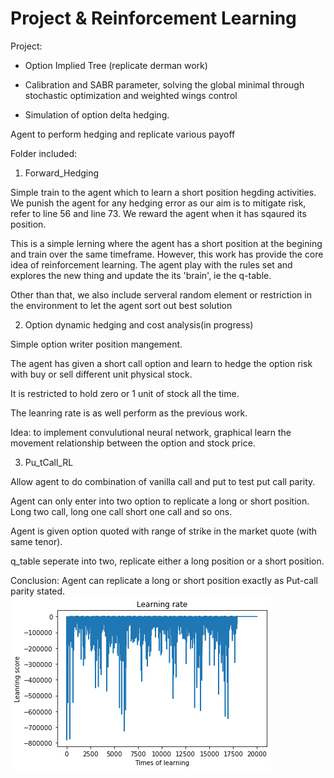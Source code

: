 # Project & Reinforcement Learning

Project: 
 
 - Option Implied Tree (replicate derman work)
 
 - Calibration and SABR parameter, solving the global minimal through stochastic optimization and weighted wings control
 
 - Simulation of option delta hedging.

Agent to perform hedging and replicate various payoff

Folder included:
1. Forward_Hedging 

Simple train to the agent which to learn a short position hegding activities.
We punish the agent for any hedging error as our aim is to mitigate risk, refer to line 56 and line 73.
We reward the agent when it has sqaured its position.

This is a simple lerning where the agent has a short position at the begining and train over the same timeframe. However, this work has provide the core idea of reinforcement learning. The agent play with the rules set and explores the new thing and update the its 'brain', ie the q-table.

Other than that, we also include serveral random element or restriction in the environment to let the agent sort out best solution

2. Option dynamic hedging and cost analysis(in progress)

Simple option writer position mangement.

The agent has given a short call option and learn to hedge the option risk with buy or sell different unit physical stock.

It is restricted to hold zero or 1 unit of stock all the time.

The leanring rate is as well perform as the previous work.

Idea: to implement convulutional neural network, graphical learn the movement relationship between the option and stock price.

3. Pu_tCall_RL 

Allow agent to do combination of vanilla call and put to test put call parity.

Agent can only enter into two option to replicate a long or short position. Long two call, long one call short one call and so ons. 

Agent is given option quoted with range of strike in the market quote (with same tenor).

q_table seperate into two, replicate either a long position or a short position.


Conclusion: Agent can replicate a long or short position exactly as Put-call parity stated.
![](image/put_call_learning.png)
